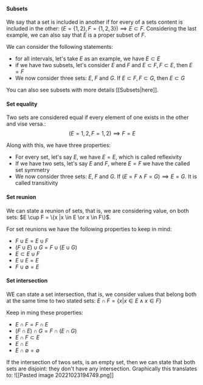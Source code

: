 #### Subsets
We say that a set is included in another if for every of a sets content is included in the other: $(E = \{1, 2\}, F = \{1, 2, 3\}) \implies E \subset F$. Considering the last example, we can also say that $E$ is a proper subset of $F$.

We can consider the following statements: 
- for all intervals, let's take $E$ as an example, we have $E \subset E$
- if we have two subsets, let's consider $E$ and $F$ and $E \subset F, F \subset E$, then $E = F$
- We now consider three sets: $E$, $F$ and $G$. If $E \subset F, F \subset G$, then $E \subset G$

You can also see subsets with more details [[Subsets|here]].

#### Set equality
Two sets are considered equal if every element of one exists in the other and vise versa.:  $$(E = {1, 2}, F = {1, 2}) \implies F = E$$

Along with this, we have three properties:
- For every set, let's say $E$, we have $E = E$, which is called reflexivity
- If we have two sets, let's say $E$ and $F$, where $E = F$ we have the called set symmetry
- We now consider three sets: $E$, $F$ and $G$. If $(E = F \land F = G) \implies E = G$. It is called transitivity

#### Set reunion
We can state a reunion of sets, that is, we are considering value, on both sets: $E \cup F = \{x |x \in E \or x \in F\}$.

For set reunions we have the following properties to keep in mind:
- $F \cup E = E \cup F$
- $(F \cup E) \cup G = F \cup (E \cup G)$
- $E \subset E \cup F$
- $E \cup E = E$
- $F \cup \emptyset = E$

#### Set intersection
WE can state a set intersection, that is, we consider values that belong both at the same time to two stated sets: $E \cap F = \{x | x\in E \land x\in F\}$

Keep in ming these properties: 
- $E \cap F = F \cap E$
- $(F \cap E) \cap G = F \cap (E \cap G)$
- $E \cap F \subset E$
- $E \cap E$
- $E \cap \emptyset = \emptyset$

If the intersection of twos sets, is an empty set, then we can state that both sets are disjoint: they don't have any intersection. 
Graphically this translates to: 
![[Pasted image 20221023194749.png]]